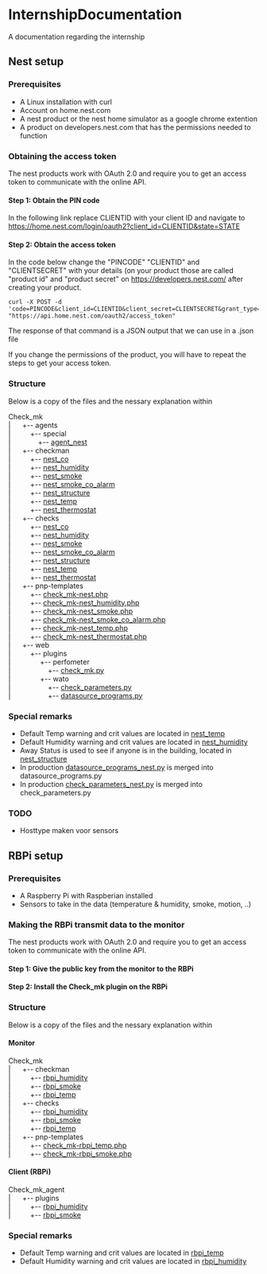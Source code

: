 # InternshipDocumentation
A documentation regarding the internship
## Nest setup
### Prerequisites
* A Linux installation with curl
* Account on home.nest.com
* A nest product or the nest home simulator as a google chrome extention
* A product on developers.nest.com that has the permissions needed to function

### Obtaining the access token
The nest products work with OAuth 2.0 and require you to get an access token to communicate with the online API.
#### Step 1: Obtain the PIN code
In the following link replace CLIENTID with your client ID and navigate to https://home.nest.com/login/oauth2?client_id=CLIENTID&state=STATE
#### Step 2: Obtain the access token
In the code below change the "PINCODE" "CLIENTID" and "CLIENTSECRET" with your details (on your product those are called "product id" and "product secret" on https://developers.nest.com/ after creating your product.
~~~~
curl -X POST -d 'code=PINCODE&client_id=CLIENTID&client_secret=CLIENTSECRET&grant_type=authorization_code' "https://api.home.nest.com/oauth2/access_token" 	
~~~~
The response of that command is a JSON output that we can use in a .json file

If you change the permissions of the product, you will have to repeat the steps to get your access token.

### Structure
Below is a copy of the files and the nessary explanation within

Check_mk<br />
|&nbsp;&nbsp;&nbsp;&nbsp;&nbsp;&nbsp;+-- agents<br />
|&nbsp;&nbsp;&nbsp;&nbsp;&nbsp;&nbsp;&nbsp;&nbsp;&nbsp;&nbsp;+-- special<br />
|&nbsp;&nbsp;&nbsp;&nbsp;&nbsp;&nbsp;&nbsp;&nbsp;&nbsp;&nbsp;&nbsp;&nbsp;&nbsp;&nbsp;+-- [agent_nest](/source/agents/special/agent_nest)<br />
|&nbsp;&nbsp;&nbsp;&nbsp;&nbsp;&nbsp;+-- checkman<br />
|&nbsp;&nbsp;&nbsp;&nbsp;&nbsp;&nbsp;&nbsp;&nbsp;&nbsp;&nbsp;+-- [nest_co](/source/checkman/nest_co)<br />
|&nbsp;&nbsp;&nbsp;&nbsp;&nbsp;&nbsp;&nbsp;&nbsp;&nbsp;&nbsp;+-- [nest_humidity](/source/checkman/nest_humidity)<br />
|&nbsp;&nbsp;&nbsp;&nbsp;&nbsp;&nbsp;&nbsp;&nbsp;&nbsp;&nbsp;+-- [nest_smoke](/source/checkman/nest_smoke)<br />
|&nbsp;&nbsp;&nbsp;&nbsp;&nbsp;&nbsp;&nbsp;&nbsp;&nbsp;&nbsp;+-- [nest_smoke_co_alarm](/source/checkman/nest_smoke_co_alarm)<br />
|&nbsp;&nbsp;&nbsp;&nbsp;&nbsp;&nbsp;&nbsp;&nbsp;&nbsp;&nbsp;+-- [nest_structure](/source/checkman/nest_structure)<br />
|&nbsp;&nbsp;&nbsp;&nbsp;&nbsp;&nbsp;&nbsp;&nbsp;&nbsp;&nbsp;+-- [nest_temp](/source/checkman/nest_temp)<br />
|&nbsp;&nbsp;&nbsp;&nbsp;&nbsp;&nbsp;&nbsp;&nbsp;&nbsp;&nbsp;+-- [nest_thermostat](/source/checkman/nest_thermostat)<br />
|&nbsp;&nbsp;&nbsp;&nbsp;&nbsp;&nbsp;+-- checks<br />
|&nbsp;&nbsp;&nbsp;&nbsp;&nbsp;&nbsp;&nbsp;&nbsp;&nbsp;&nbsp;+-- [nest_co](/source/checks/nest_co)<br />
|&nbsp;&nbsp;&nbsp;&nbsp;&nbsp;&nbsp;&nbsp;&nbsp;&nbsp;&nbsp;+-- [nest_humidity](/source/checks/nest_humidity)<br />
|&nbsp;&nbsp;&nbsp;&nbsp;&nbsp;&nbsp;&nbsp;&nbsp;&nbsp;&nbsp;+-- [nest_smoke](/source/checks/nest_smoke)<br />
|&nbsp;&nbsp;&nbsp;&nbsp;&nbsp;&nbsp;&nbsp;&nbsp;&nbsp;&nbsp;+-- [nest_smoke_co_alarm](/source/checks/nest_smoke_co_alarm)<br />
|&nbsp;&nbsp;&nbsp;&nbsp;&nbsp;&nbsp;&nbsp;&nbsp;&nbsp;&nbsp;+-- [nest_structure](/source/checks/nest_structure)<br />
|&nbsp;&nbsp;&nbsp;&nbsp;&nbsp;&nbsp;&nbsp;&nbsp;&nbsp;&nbsp;+-- [nest_temp](/source/checks/nest_temp)<br />
|&nbsp;&nbsp;&nbsp;&nbsp;&nbsp;&nbsp;&nbsp;&nbsp;&nbsp;&nbsp;+-- [nest_thermostat](/source/checks/nest_thermostat)<br />
|&nbsp;&nbsp;&nbsp;&nbsp;&nbsp;&nbsp;+-- pnp-templates<br />
|&nbsp;&nbsp;&nbsp;&nbsp;&nbsp;&nbsp;&nbsp;&nbsp;&nbsp;&nbsp;+-- [check_mk-nest.php](/source/pnp-templates/check_mk-nest.php)<br />
|&nbsp;&nbsp;&nbsp;&nbsp;&nbsp;&nbsp;&nbsp;&nbsp;&nbsp;&nbsp;+-- [check_mk-nest_humidity.php](/source/pnp-templates/check_mk-nest_humidity.php)<br />
|&nbsp;&nbsp;&nbsp;&nbsp;&nbsp;&nbsp;&nbsp;&nbsp;&nbsp;&nbsp;+-- [check_mk-nest_smoke.php](/source/pnp-templates/check_mk-nest_smoke.php)<br />
|&nbsp;&nbsp;&nbsp;&nbsp;&nbsp;&nbsp;&nbsp;&nbsp;&nbsp;&nbsp;+-- [check_mk-nest_smoke_co_alarm.php](/source/pnp-templates/check_mk-nest_smoke_co_alarm.php)<br />
|&nbsp;&nbsp;&nbsp;&nbsp;&nbsp;&nbsp;&nbsp;&nbsp;&nbsp;&nbsp;+-- [check_mk-nest_temp.php](/source/pnp-templates/check_mk-nest_temp.php)<br />
|&nbsp;&nbsp;&nbsp;&nbsp;&nbsp;&nbsp;&nbsp;&nbsp;&nbsp;&nbsp;+-- [check_mk-nest_thermostat.php](/source/pnp-templates/check_mk-nest_thermostat.php)<br />
|&nbsp;&nbsp;&nbsp;&nbsp;&nbsp;&nbsp;+-- web<br />
|&nbsp;&nbsp;&nbsp;&nbsp;&nbsp;&nbsp;&nbsp;&nbsp;&nbsp;&nbsp;+-- plugins<br />
|&nbsp;&nbsp;&nbsp;&nbsp;&nbsp;&nbsp;&nbsp;&nbsp;&nbsp;&nbsp;&nbsp;&nbsp;&nbsp;&nbsp;&nbsp;+-- perfometer<br />
|&nbsp;&nbsp;&nbsp;&nbsp;&nbsp;&nbsp;&nbsp;&nbsp;&nbsp;&nbsp;&nbsp;&nbsp;&nbsp;&nbsp;&nbsp;&nbsp;&nbsp;&nbsp;&nbsp;+-- [check_mk.py](/source/web/plugins/perfometer/nest_thermostat.py)<br />
|&nbsp;&nbsp;&nbsp;&nbsp;&nbsp;&nbsp;&nbsp;&nbsp;&nbsp;&nbsp;&nbsp;&nbsp;&nbsp;&nbsp;&nbsp;+-- wato<br />
|&nbsp;&nbsp;&nbsp;&nbsp;&nbsp;&nbsp;&nbsp;&nbsp;&nbsp;&nbsp;&nbsp;&nbsp;&nbsp;&nbsp;&nbsp;&nbsp;&nbsp;&nbsp;&nbsp;+-- [check_parameters.py](/source/web/plugins/wato/check_parameters_nest.py)<br />
|&nbsp;&nbsp;&nbsp;&nbsp;&nbsp;&nbsp;&nbsp;&nbsp;&nbsp;&nbsp;&nbsp;&nbsp;&nbsp;&nbsp;&nbsp;&nbsp;&nbsp;&nbsp;&nbsp;+-- [datasource_programs.py](/source/web/plugins/wato/datasource_programs_nest.py)<br />

### Special remarks
* Default Temp warning and crit values are located in [nest_temp](/source/checks/nest_temp)
* Default Humidity warning and crit values are located in [nest_humidity](/source/checks/nest_humidity)
* Away Status is used to see if anyone is in the building, located in [nest_structure](/source/checkman/nest_structure)
* In production [datasource_programs_nest.py](/source/web/plugins/wato/datasource_programs_nest.py) is merged into datasource_programs.py
* In production [check_parameters_nest.py](/source/web/plugins/wato/check_parameters_nest.py) is merged into check_parameters.py

### TODO
* Hosttype maken voor sensors

## RBPi setup

### Prerequisites
* A Raspberry Pi with Raspberian installed
* Sensors to take in the data (temperature & humidity, smoke, motion, ..)

### Making the RBPi transmit data to the monitor
The nest products work with OAuth 2.0 and require you to get an access token to communicate with the online API.
#### Step 1: Give the public key from the monitor to the RBPi

#### Step 2: Install the Check_mk plugin on the RBPi


### Structure
Below is a copy of the files and the nessary explanation within

#### Monitor
Check_mk<br />
|&nbsp;&nbsp;&nbsp;&nbsp;&nbsp;&nbsp;+-- checkman<br />
|&nbsp;&nbsp;&nbsp;&nbsp;&nbsp;&nbsp;&nbsp;&nbsp;&nbsp;&nbsp;+-- [rbpi_humidity](/source/checkman/rbpi_humidity)<br />
|&nbsp;&nbsp;&nbsp;&nbsp;&nbsp;&nbsp;&nbsp;&nbsp;&nbsp;&nbsp;+-- [rbpi_smoke](/source/checkman/rbpi_smoke)<br />
|&nbsp;&nbsp;&nbsp;&nbsp;&nbsp;&nbsp;&nbsp;&nbsp;&nbsp;&nbsp;+-- [rbpi_temp](/source/checkman/rbpi_temp)<br />
|&nbsp;&nbsp;&nbsp;&nbsp;&nbsp;&nbsp;+-- checks<br />
|&nbsp;&nbsp;&nbsp;&nbsp;&nbsp;&nbsp;&nbsp;&nbsp;&nbsp;&nbsp;+-- [rbpi_humidity](/source/checks/rbpi_humidity)<br />
|&nbsp;&nbsp;&nbsp;&nbsp;&nbsp;&nbsp;&nbsp;&nbsp;&nbsp;&nbsp;+-- [rbpi_smoke](/source/checks/rbpi_smoke)<br />
|&nbsp;&nbsp;&nbsp;&nbsp;&nbsp;&nbsp;&nbsp;&nbsp;&nbsp;&nbsp;+-- [rbpi_temp](/source/checks/rbpi_temp)<br />
|&nbsp;&nbsp;&nbsp;&nbsp;&nbsp;&nbsp;+-- pnp-templates<br />
|&nbsp;&nbsp;&nbsp;&nbsp;&nbsp;&nbsp;&nbsp;&nbsp;&nbsp;&nbsp;+-- [check_mk-rbpi_temp.php](/source/pnp-templates/check_mk-rbpi_temp.php)<br />
|&nbsp;&nbsp;&nbsp;&nbsp;&nbsp;&nbsp;&nbsp;&nbsp;&nbsp;&nbsp;+-- [check_mk-rbpi_smoke.php](/source/pnp-templates/check_mk-rbpi_smoke.php)<br />
#### Client (RBPi)
Check_mk_agent<br />
|&nbsp;&nbsp;&nbsp;&nbsp;&nbsp;&nbsp;+-- plugins<br />
|&nbsp;&nbsp;&nbsp;&nbsp;&nbsp;&nbsp;&nbsp;&nbsp;&nbsp;&nbsp;+-- [rbpi_humidity](/rbpi/check_mk_agent/plugins/rbpi_temp.py)<br />
|&nbsp;&nbsp;&nbsp;&nbsp;&nbsp;&nbsp;&nbsp;&nbsp;&nbsp;&nbsp;+-- [rbpi_smoke](/rbpi/check_mk_agent/plugins/rbpi_smoke.py)<br />

### Special remarks
* Default Temp warning and crit values are located in [rbpi_temp](/source/checks/rbpi_temp)
* Default Humidity warning and crit values are located in [rbpi_humidity](/source/checks/rbpi_humidity)

